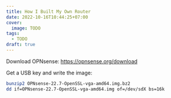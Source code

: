 ```yaml
---
title: How I Built My Own Router
date: 2022-10-16T10:44:25+07:00
cover:
  image: TODO
tags:
  - TODO
draft: true
---
```


Download OPNsense: https://opnsense.org/download

Get a USB key and write the image:

```sh
bunzip2 OPNsense-22.7-OpenSSL-vga-amd64.img.bz2
dd if=OPNsense-22.7-OpenSSL-vga-amd64.img of=/dev/sdX bs=16k
```
